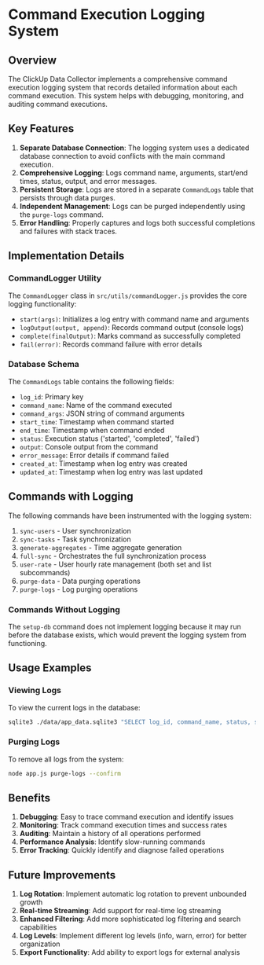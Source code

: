 # Command Execution Logging System

## Overview

The ClickUp Data Collector implements a comprehensive command execution logging system that records detailed information about each command execution. This system helps with debugging, monitoring, and auditing command executions.

## Key Features

1. **Separate Database Connection**: The logging system uses a dedicated database connection to avoid conflicts with the main command execution.
2. **Comprehensive Logging**: Logs command name, arguments, start/end times, status, output, and error messages.
3. **Persistent Storage**: Logs are stored in a separate `CommandLogs` table that persists through data purges.
4. **Independent Management**: Logs can be purged independently using the `purge-logs` command.
5. **Error Handling**: Properly captures and logs both successful completions and failures with stack traces.

## Implementation Details

### CommandLogger Utility

The `CommandLogger` class in `src/utils/commandLogger.js` provides the core logging functionality:

- `start(args)`: Initializes a log entry with command name and arguments
- `logOutput(output, append)`: Records command output (console logs)
- `complete(finalOutput)`: Marks command as successfully completed
- `fail(error)`: Records command failure with error details

### Database Schema

The `CommandLogs` table contains the following fields:

- `log_id`: Primary key
- `command_name`: Name of the command executed
- `command_args`: JSON string of command arguments
- `start_time`: Timestamp when command started
- `end_time`: Timestamp when command ended
- `status`: Execution status ('started', 'completed', 'failed')
- `output`: Console output from the command
- `error_message`: Error details if command failed
- `created_at`: Timestamp when log entry was created
- `updated_at`: Timestamp when log entry was last updated

## Commands with Logging

The following commands have been instrumented with the logging system:

1. `sync-users` - User synchronization
2. `sync-tasks` - Task synchronization
3. `generate-aggregates` - Time aggregate generation
4. `full-sync` - Orchestrates the full synchronization process
5. `user-rate` - User hourly rate management (both set and list subcommands)
6. `purge-data` - Data purging operations
7. `purge-logs` - Log purging operations

### Commands Without Logging

The `setup-db` command does not implement logging because it may run before the database exists, which would prevent the logging system from functioning.

## Usage Examples

### Viewing Logs

To view the current logs in the database:

```bash
sqlite3 ./data/app_data.sqlite3 "SELECT log_id, command_name, status, start_time, end_time FROM CommandLogs ORDER BY log_id;"
```

### Purging Logs

To remove all logs from the system:

```bash
node app.js purge-logs --confirm
```

## Benefits

1. **Debugging**: Easy to trace command execution and identify issues
2. **Monitoring**: Track command execution times and success rates
3. **Auditing**: Maintain a history of all operations performed
4. **Performance Analysis**: Identify slow-running commands
5. **Error Tracking**: Quickly identify and diagnose failed operations

## Future Improvements

1. **Log Rotation**: Implement automatic log rotation to prevent unbounded growth
2. **Real-time Streaming**: Add support for real-time log streaming
3. **Enhanced Filtering**: Add more sophisticated log filtering and search capabilities
4. **Log Levels**: Implement different log levels (info, warn, error) for better organization
5. **Export Functionality**: Add ability to export logs for external analysis
